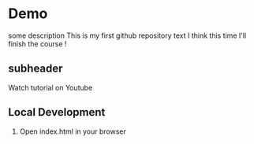 # Demo 
some description
This is my first github repository text I think this time I'll finish the course !
## subheader
Watch tutorial on Youtube

## Local Development
 1. Open index.html in your browser
